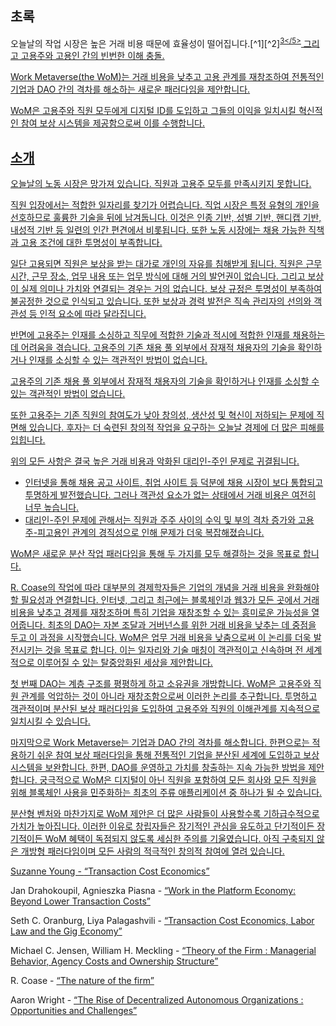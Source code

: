

## 초록

오늘날의 작업 시장은 높은 거래 비용 때문에 효율성이 떨어집니다.\[^1\]\[^2\]<sup id="fnref:3"><a href="#fn:3" class="footnote-ref">3</5></sup> 그리고 고용주와 고용인 간의 빈번한 이해 충돌.</p> 

<p spaces-before="0">
  Work Metaverse(the WoM)는 거래 비용을 낮추고 고용 관계를 재창조하여 전통적인 기업과 DAO 간의 격차를 해소하는 새로운 패러다임을 제안합니다.
</p>

<p spaces-before="0">
  WoM은 고용주와 직원 모두에게 디지털 ID를 도입하고 그들의 이익을 일치시킬 혁신적인 참여 보상 시스템을 제공함으로써 이를 수행합니다.
</p>

<h2 spaces-before="0">
  소개
</h2>

<p spaces-before="0">
  오늘날의 노동 시장은 망가져 있습니다. 직원과 고용주 모두를 만족시키지 못합니다.
</p>

<p spaces-before="0">
  직원 입장에서는 적합한 일자리를 찾기가 어렵습니다. 직업 시장은 특정 유형의 개인을 선호하므로 훌륭한 기술을 뒤에 남겨둡니다. 이것은 인종 기반, 성별 기반, 핸디캡 기반, 내성적 기반 등 일련의 인간 편견에서 비롯됩니다. 또한 노동 시장에는 채용 가능한 직책과 고용 조건에 대한 투명성이 부족합니다.
</p>

<p spaces-before="0">
  일단 고용되면 직원은 보상을 받는 대가로 개인의 자유를 침해받게 됩니다. 직원은 근무 시간, 근무 장소, 업무 내용 또는 업무 방식에 대해 거의 발언권이 없습니다. 그리고 보상이 실제 의미나 가치와 연결되는 경우는 거의 없습니다. 보상 규정은 투명성이 부족하여 불공정한 것으로 인식되고 있습니다. 또한 보상과 경력 발전은 직속 관리자의 선의와 객관성 등 인적 요소에 따라 달라집니다.
</p>

<p spaces-before="0">
  반면에 고용주는 인재를 소싱하고 직무에 적합한 기술과 적시에 적합한 인재를 채용하는 데 어려움을 겪습니다. 고용주의 기존 채용 풀 외부에서 잠재적 채용자의 기술을 확인하거나 인재를 소싱할 수 있는 객관적인 방법이 없습니다.
</p>

<p spaces-before="0">
  고용주의 기존 채용 풀 외부에서 잠재적 채용자의 기술을 확인하거나 인재를 소싱할 수 있는 객관적인 방법이 없습니다.
</p>

<p spaces-before="0">
  또한 고용주는 기존 직원의 참여도가 낮아 창의성, 생산성 및 혁신이 저하되는 문제에 직면해 있습니다. 후자는 더 숙련된 창의적 작업을 요구하는 오늘날 경제에 더 많은 피해를 입힙니다.
</p>

<p spaces-before="0">
  위의 모든 사항은 결국 높은 거래 비용과 악화된 대리인-주인 문제<fnref target="4" />로 귀결됩니다.
</p>

<ul>
  <li>
    인터넷을 통해 채용 공고 사이트, 취업 사이트 등 덕분에 채용 시장이 보다 통합되고 투명하게 발전했습니다. 그러나 객관성 요소가 없는 상태에서 거래 비용은 여전히 너무 높습니다.
  </li>
  <li>
    대리인-주인 문제에 관해서는 직원과 주주 사이의 수익 및 부의 격차 증가와 고용주-피고용인 관계의 경직성으로 인해 문제가 더욱 복잡해졌습니다.
  </li>
</ul>

<p spaces-before="0">
  WoM은 새로운 분산 작업 패러다임을 통해 두 가지를 모두 해결하는 것을 목표로 합니다.
</p>

<p spaces-before="0">
  R. Coase의 작업<fnref target="5" />에 따라 대부분의 경제학자들은 기업의 개념을 거래 비용을 완화해야 할 필요성과 연결합니다. 인터넷, 그리고 최근에는 블록체인과 웹3가 모든 곳에서 거래 비용을 낮추고 경제를 재창조하며 특히 기업을 재창조할 수 있는 흥미로운 가능성을 열어줍니다. 최초의 DAO<fnref target="6" />는 자본 조달과 거버넌스를 위한 거래 비용을 낮추는 데 중점을 두고 이 과정을 시작했습니다. WoM은 업무 거래 비용을 낮춤으로써 이 논리를 더욱 발전시키는 것을 목표로 합니다. 이는 일자리와 기술 매칭이 객관적이고 신속하며 전 세계적으로 이루어질 수 있는 탈중앙화된 세상을 제안합니다.
</p>

<p spaces-before="0">
  첫 번째 DAO는 계층 구조를 평평하게 하고 소유권을 개방합니다. WoM은 고용주와 직원 관계를 억압하는 것이 아니라 재창조함으로써 이러한 논리를 추구합니다. 투명하고 객관적이며 분산된 보상 패러다임을 도입하여 고용주와 직원의 이해관계를 지속적으로 일치시킬 수 있습니다.
</p>

<p spaces-before="0">
  마지막으로 Work Metaverse는 기업과 DAO 간의 격차를 해소합니다. 한편으로는 적용하기 쉬운 참여 보상 패러다임을 통해 전통적인 기업을 분산된 세계에 도입하고 보상 시스템을 보완합니다. 한편, DAO를 운영하고 가치를 창출하는 지속 가능한 방법을 제안합니다. 궁극적으로 WoM은 디지털이 아닌 직원을 포함하여 모든 회사와 모든 직원을 위해 블록체인 사용을 민주화하는 최초의 주류 애플리케이션 중 하나가 될 수 있습니다.
</p>

<p spaces-before="0">
  분산형 벤처와 마찬가지로 WoM 제안은 더 많은 사람들이 사용할수록 기하급수적으로 가치가 높아집니다. 이러한 이유로 창립자들은 장기적인 관심을 유도하고 단기적이든 장기적이든 WoM 혜택이 독점되지 않도록 세심한 주의를 기울였습니다. 아직 구축되지 않은 개방형 패러다임이며 모든 사람의 적극적인 창의적 참여에 열려 있습니다.
</p>

<footnotes>
  <fn name="1" spaces-before="0">
    <p spaces-before="0">
      Suzanne Young - <a href="https://www.academia.edu/24703426/Transaction_Cost_Economics">“Transaction Cost Economics”</a>
    </p>
  </fn>
  
  <fn name="2" spaces-before="0">
    <p spaces-before="0">
      Jan Drahokoupil, Agnieszka Piasna - <a href="https://www.intereconomics.eu/contents/year/2017/number/6/article/work-in-the-platform-economy-beyond-lower-transaction-costs.html">“Work in the Platform Economy: Beyond Lower Transaction Costs”</a>
    </p>
  </fn>
  
  <fn name="3" spaces-before="0">
    <p spaces-before="0">
      Seth C. Oranburg, Liya Palagashvili - <a href="https://dsc.duq.edu/cgi/viewcontent.cgi?article=1115&context=law-faculty-scholarship">“Transaction Cost Economics, Labor Law and the Gig Economy”</a>
    </p>
  </fn>
  
  <fn name="4" spaces-before="0">
    <p spaces-before="0">
      Michael C. Jensen, William H. Meckling - <a href="https://www.sfu.ca/~wainwrig/Econ400/jensen-meckling.pdf">“Theory of the Firm : Managerial Behavior, Agency Costs and Ownership Structure”</a>
    </p>
  </fn>
  
  <fn name="5" spaces-before="0">
    <p spaces-before="0">
      R. Coase - <a href="http://econdse.org/wp-content/uploads/2014/09/firm-coase.pdf">“The nature of the firm”</a>
    </p>
  </fn>
  
  <fn name="6" spaces-before="0">
    <p spaces-before="0">
      Aaron Wright - <a href="https://stanford-jblp.pubpub.org/pub/rise-of-daos/release/1">“The Rise of Decentralized Autonomous Organizations : Opportunities and Challenges”</a>
    </p>
  </fn>
</footnotes>

